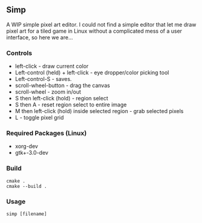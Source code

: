 ## Simp
A WIP simple pixel art editor. I could not find a simple editor that let me draw pixel art for a tiled game in Linux without a complicated mess of a user interface, so here we are...

### Controls

 * left-click - draw current color
 * Left-control (held) + left-click - eye dropper/color picking tool
 * Left-control-S - saves.
 * scroll-wheel-button - drag the canvas
 * scroll-wheel - zoom in/out
 * S then left-click (hold) - region select
 * S then A - reset region select to entire image
 * M then left-click (hold) inside selected region - grab selected pixels
 * L - toggle pixel grid

### Required Packages (Linux)

 * xorg-dev
 * gtk+-3.0-dev

### Build
```
cmake .
cmake --build .
```

### Usage
`simp [filename]`
